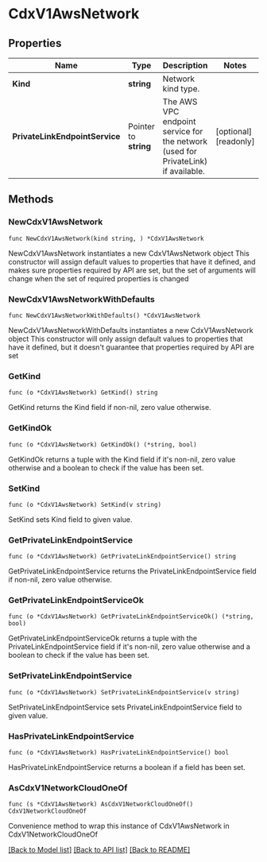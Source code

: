 # CdxV1AwsNetwork

## Properties

Name | Type | Description | Notes
------------ | ------------- | ------------- | -------------
**Kind** | **string** | Network kind type. | 
**PrivateLinkEndpointService** | Pointer to **string** | The AWS VPC endpoint service for the network (used for PrivateLink) if available. | [optional] [readonly] 

## Methods

### NewCdxV1AwsNetwork

`func NewCdxV1AwsNetwork(kind string, ) *CdxV1AwsNetwork`

NewCdxV1AwsNetwork instantiates a new CdxV1AwsNetwork object
This constructor will assign default values to properties that have it defined,
and makes sure properties required by API are set, but the set of arguments
will change when the set of required properties is changed

### NewCdxV1AwsNetworkWithDefaults

`func NewCdxV1AwsNetworkWithDefaults() *CdxV1AwsNetwork`

NewCdxV1AwsNetworkWithDefaults instantiates a new CdxV1AwsNetwork object
This constructor will only assign default values to properties that have it defined,
but it doesn't guarantee that properties required by API are set

### GetKind

`func (o *CdxV1AwsNetwork) GetKind() string`

GetKind returns the Kind field if non-nil, zero value otherwise.

### GetKindOk

`func (o *CdxV1AwsNetwork) GetKindOk() (*string, bool)`

GetKindOk returns a tuple with the Kind field if it's non-nil, zero value otherwise
and a boolean to check if the value has been set.

### SetKind

`func (o *CdxV1AwsNetwork) SetKind(v string)`

SetKind sets Kind field to given value.


### GetPrivateLinkEndpointService

`func (o *CdxV1AwsNetwork) GetPrivateLinkEndpointService() string`

GetPrivateLinkEndpointService returns the PrivateLinkEndpointService field if non-nil, zero value otherwise.

### GetPrivateLinkEndpointServiceOk

`func (o *CdxV1AwsNetwork) GetPrivateLinkEndpointServiceOk() (*string, bool)`

GetPrivateLinkEndpointServiceOk returns a tuple with the PrivateLinkEndpointService field if it's non-nil, zero value otherwise
and a boolean to check if the value has been set.

### SetPrivateLinkEndpointService

`func (o *CdxV1AwsNetwork) SetPrivateLinkEndpointService(v string)`

SetPrivateLinkEndpointService sets PrivateLinkEndpointService field to given value.

### HasPrivateLinkEndpointService

`func (o *CdxV1AwsNetwork) HasPrivateLinkEndpointService() bool`

HasPrivateLinkEndpointService returns a boolean if a field has been set.


### AsCdxV1NetworkCloudOneOf

`func (s *CdxV1AwsNetwork) AsCdxV1NetworkCloudOneOf() CdxV1NetworkCloudOneOf`

Convenience method to wrap this instance of CdxV1AwsNetwork in CdxV1NetworkCloudOneOf

[[Back to Model list]](../README.md#documentation-for-models) [[Back to API list]](../README.md#documentation-for-api-endpoints) [[Back to README]](../README.md)



